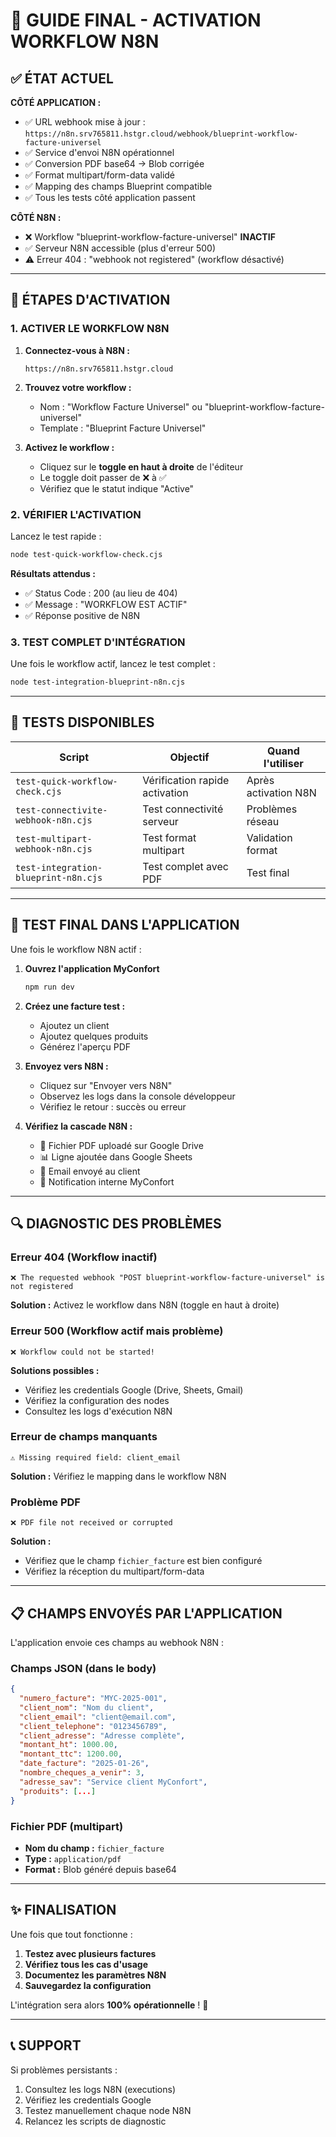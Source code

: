 # 🎯 GUIDE FINAL - ACTIVATION WORKFLOW N8N

## ✅ ÉTAT ACTUEL

**CÔTÉ APPLICATION :**
- ✅ URL webhook mise à jour : `https://n8n.srv765811.hstgr.cloud/webhook/blueprint-workflow-facture-universel`
- ✅ Service d'envoi N8N opérationnel
- ✅ Conversion PDF base64 → Blob corrigée
- ✅ Format multipart/form-data validé
- ✅ Mapping des champs Blueprint compatible
- ✅ Tous les tests côté application passent

**CÔTÉ N8N :**
- ❌ Workflow "blueprint-workflow-facture-universel" **INACTIF**
- ✅ Serveur N8N accessible (plus d'erreur 500)
- ⚠️ Erreur 404 : "webhook not registered" (workflow désactivé)

---

## 🔧 ÉTAPES D'ACTIVATION

### 1. ACTIVER LE WORKFLOW N8N

1. **Connectez-vous à N8N :**
   ```
   https://n8n.srv765811.hstgr.cloud
   ```

2. **Trouvez votre workflow :**
   - Nom : "Workflow Facture Universel" ou "blueprint-workflow-facture-universel"
   - Template : "Blueprint Facture Universel"

3. **Activez le workflow :**
   - Cliquez sur le **toggle en haut à droite** de l'éditeur
   - Le toggle doit passer de ❌ à ✅
   - Vérifiez que le statut indique "Active"

### 2. VÉRIFIER L'ACTIVATION

Lancez le test rapide :
```bash
node test-quick-workflow-check.cjs
```

**Résultats attendus :**
- ✅ Status Code : 200 (au lieu de 404)
- ✅ Message : "WORKFLOW EST ACTIF"
- ✅ Réponse positive de N8N

### 3. TEST COMPLET D'INTÉGRATION

Une fois le workflow actif, lancez le test complet :
```bash
node test-integration-blueprint-n8n.cjs
```

---

## 🧪 TESTS DISPONIBLES

| Script | Objectif | Quand l'utiliser |
|--------|----------|------------------|
| `test-quick-workflow-check.cjs` | Vérification rapide activation | Après activation N8N |
| `test-connectivite-webhook-n8n.cjs` | Test connectivité serveur | Problèmes réseau |
| `test-multipart-webhook-n8n.cjs` | Test format multipart | Validation format |
| `test-integration-blueprint-n8n.cjs` | Test complet avec PDF | Test final |

---

## 🚀 TEST FINAL DANS L'APPLICATION

Une fois le workflow N8N actif :

1. **Ouvrez l'application MyConfort**
   ```bash
   npm run dev
   ```

2. **Créez une facture test :**
   - Ajoutez un client
   - Ajoutez quelques produits
   - Générez l'aperçu PDF

3. **Envoyez vers N8N :**
   - Cliquez sur "Envoyer vers N8N" 
   - Observez les logs dans la console développeur
   - Vérifiez le retour : succès ou erreur

4. **Vérifiez la cascade N8N :**
   - 📁 Fichier PDF uploadé sur Google Drive
   - 📊 Ligne ajoutée dans Google Sheets
   - 📧 Email envoyé au client
   - 📧 Notification interne MyConfort

---

## 🔍 DIAGNOSTIC DES PROBLÈMES

### Erreur 404 (Workflow inactif)
```
❌ The requested webhook "POST blueprint-workflow-facture-universel" is not registered
```
**Solution :** Activez le workflow dans N8N (toggle en haut à droite)

### Erreur 500 (Workflow actif mais problème)
```
❌ Workflow could not be started!
```
**Solutions possibles :**
- Vérifiez les credentials Google (Drive, Sheets, Gmail)
- Vérifiez la configuration des nodes
- Consultez les logs d'exécution N8N

### Erreur de champs manquants
```
⚠️ Missing required field: client_email
```
**Solution :** Vérifiez le mapping dans le workflow N8N

### Problème PDF
```
❌ PDF file not received or corrupted
```
**Solution :** 
- Vérifiez que le champ `fichier_facture` est bien configuré
- Vérifiez la réception du multipart/form-data

---

## 📋 CHAMPS ENVOYÉS PAR L'APPLICATION

L'application envoie ces champs au webhook N8N :

### Champs JSON (dans le body)
```json
{
  "numero_facture": "MYC-2025-001",
  "client_nom": "Nom du client",
  "client_email": "client@email.com",
  "client_telephone": "0123456789",
  "client_adresse": "Adresse complète",
  "montant_ht": 1000.00,
  "montant_ttc": 1200.00,
  "date_facture": "2025-01-26",
  "nombre_cheques_a_venir": 3,
  "adresse_sav": "Service client MyConfort",
  "produits": [...]
}
```

### Fichier PDF (multipart)
- **Nom du champ :** `fichier_facture`
- **Type :** `application/pdf`
- **Format :** Blob généré depuis base64

---

## ✨ FINALISATION

Une fois que tout fonctionne :

1. **Testez avec plusieurs factures**
2. **Vérifiez tous les cas d'usage**
3. **Documentez les paramètres N8N**
4. **Sauvegardez la configuration**

L'intégration sera alors **100% opérationnelle** ! 🎉

---

## 📞 SUPPORT

Si problèmes persistants :
1. Consultez les logs N8N (executions)
2. Vérifiez les credentials Google
3. Testez manuellement chaque node N8N
4. Relancez les scripts de diagnostic
